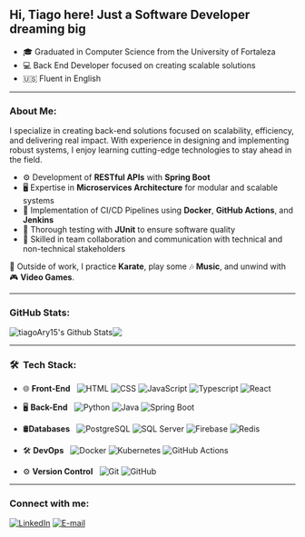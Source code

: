 ## Hi, Tiago here! Just a Software Developer dreaming big
- 🎓 Graduated in Computer Science from the University of Fortaleza
- 💻 Back End Developer focused on creating scalable solutions
- 🇺🇸 Fluent in English

---

### About Me:
I specialize in creating back-end solutions focused on scalability, efficiency, and delivering real impact. With experience in designing and implementing robust systems, I enjoy learning cutting-edge technologies to stay ahead in the field.

- ⚙️ Development of **RESTful APIs** with **Spring Boot**  
- 🖥️ Expertise in **Microservices Architecture** for modular and scalable systems  
- 🚀 Implementation of CI/CD Pipelines using **Docker**, **GitHub Actions**, and **Jenkins**  
- 🧪 Thorough testing with **JUnit** to ensure software quality  
- 🤝 Skilled in team collaboration and communication with technical and non-technical stakeholders  

🎯 Outside of work, I practice **Karate**, play some 🎶 **Music**, and unwind with 🎮 **Video Games**.


---

### GitHub Stats:
<div style ="display: flex">
<img align="center" src="https://github-readme-stats.vercel.app/api?username=tiagoAry15&include_all_commits=true&count_private=true&show_icons=true&line_height=20&title_color=7A7ADB&icon_color=2234AE&text_color=D3D3D3&bg_color=0,000000,130F40" alt="tiagoAry15's Github Stats">
<img align="center" src="https://github-readme-stats.vercel.app/api/top-langs/?username=tiagoAry15&layout=compact&title_color=7A7ADB&bg_color=0,000000,130F40&text_color=D3D3D3">
</div>

---

### 🛠 &nbsp;Tech Stack:
- 🌐 **Front-End** &nbsp;
  ![HTML](https://img.shields.io/badge/-HTML-333333?style=flat&logo=HTML5)
  ![CSS](https://img.shields.io/badge/-CSS-333333?style=flat&logo=CSS3&logoColor=1572B6)
  ![JavaScript](https://img.shields.io/badge/-JavaScript-333333?style=flat&logo=javascript)
  ![Typescript](https://img.shields.io/badge/-Typescript-333333?style=flat&logo=typescript)
  ![React](https://img.shields.io/badge/-React-333333?style=flat&logo=react)

- 🖥️ **Back-End** &nbsp;
  ![Python](https://img.shields.io/badge/-Python-333333?style=flat&logo=python)
  ![Java](https://img.shields.io/badge/-Java-333333?style=flat&logo=java)
  ![Spring Boot](https://img.shields.io/badge/-Spring%20Boot-333333?style=flat&logo=spring)
  
- 🛢**Databases** &nbsp;
  ![PostgreSQL](https://img.shields.io/badge/-PostgreSQL-333333?style=flat&logo=postgresql)
  ![SQL Server](https://img.shields.io/badge/-SQL%20Server-333333?style=flat&logo=microsoftsqlserver)
  ![Firebase](https://img.shields.io/badge/-Firebase-333333?style=flat&logo=firebase)
  ![Redis](https://img.shields.io/badge/-Redis-333333?style=flat&logo=redis)
  
- 🛠️ **DevOps** &nbsp;
  ![Docker](https://img.shields.io/badge/-Docker-333333?style=flat&logo=docker)
  ![Kubernetes](https://img.shields.io/badge/-Kubernetes-333333?style=flat&logo=kubernetes)
  ![GitHub Actions](https://img.shields.io/badge/-GitHub%20Actions-333333?style=flat&logo=github-actions)

- ⚙️ **Version Control** &nbsp;
  ![Git](https://img.shields.io/badge/-Git-333333?style=flat&logo=git)
  ![GitHub](https://img.shields.io/badge/-GitHub-333333?style=flat&logo=github)

---

### Connect with me:
[![LinkedIn](https://img.shields.io/badge/-LinkedIn-blue?style=flat&logo=LinkedIn&logoColor=white)](https://linkedin.com/in/tiago-ary)
[![E-mail](https://img.shields.io/badge/-Email-red?style=flat&logo=Gmail&logoColor=white)](mailto:tiago.ary10@gmail.com)


